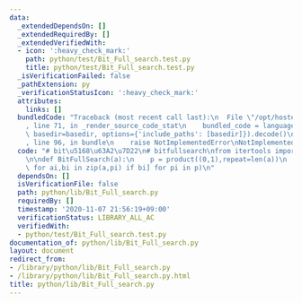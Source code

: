 ```yaml
---
data:
  _extendedDependsOn: []
  _extendedRequiredBy: []
  _extendedVerifiedWith:
  - icon: ':heavy_check_mark:'
    path: python/test/Bit_Full_search.test.py
    title: python/test/Bit_Full_search.test.py
  _isVerificationFailed: false
  _pathExtension: py
  _verificationStatusIcon: ':heavy_check_mark:'
  attributes:
    links: []
  bundledCode: "Traceback (most recent call last):\n  File \"/opt/hostedtoolcache/Python/3.9.6/x64/lib/python3.9/site-packages/onlinejudge_verify/documentation/build.py\"\
    , line 71, in _render_source_code_stat\n    bundled_code = language.bundle(stat.path,\
    \ basedir=basedir, options={'include_paths': [basedir]}).decode()\n  File \"/opt/hostedtoolcache/Python/3.9.6/x64/lib/python3.9/site-packages/onlinejudge_verify/languages/python.py\"\
    , line 96, in bundle\n    raise NotImplementedError\nNotImplementedError\n"
  code: "# bit\u5168\u63A2\u7D22\n# bitfullsearch\nfrom itertools import product\n\
    \n\ndef BitFullSearch(a):\n    p = product((0,1),repeat=len(a))\n    return ([ai\
    \ for ai,bi in zip(a,pi) if bi] for pi in p)\n"
  dependsOn: []
  isVerificationFile: false
  path: python/lib/Bit_Full_search.py
  requiredBy: []
  timestamp: '2020-11-07 21:56:19+09:00'
  verificationStatus: LIBRARY_ALL_AC
  verifiedWith:
  - python/test/Bit_Full_search.test.py
documentation_of: python/lib/Bit_Full_search.py
layout: document
redirect_from:
- /library/python/lib/Bit_Full_search.py
- /library/python/lib/Bit_Full_search.py.html
title: python/lib/Bit_Full_search.py
---
```

